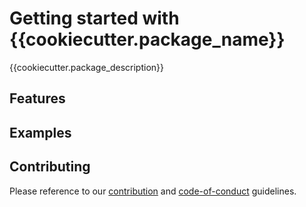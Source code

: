 # Getting started with {{cookiecutter.package_name}}

{{cookiecutter.package_description}}

## Features


## Examples


## Contributing

Please reference to our [contribution](http://github.com/{{cookiecutter.package_author_github_user}}/{{cookiecutter.package_distribution_name}}/docs/contributing.md) and [code-of-conduct]((http://github.com/{{cookiecutter.package_author_github_user}}/{{cookiecutter.package_distribution_name}}/docs/code-of-conduct.md)) guidelines.
